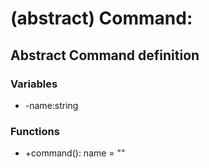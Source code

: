 # (abstract) Command:

## Abstract Command definition

### Variables
* -name:string

### Functions
* +command(): name = ""
